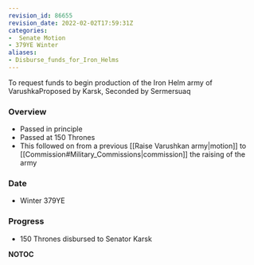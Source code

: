 ```yaml
---
revision_id: 86655
revision_date: 2022-02-02T17:59:31Z
categories:
-  Senate Motion
- 379YE Winter
aliases:
- Disburse_funds_for_Iron_Helms
---
```


To request funds to begin production of the Iron Helm army of VarushkaProposed by Karsk, Seconded by Sermersuaq 

### Overview
* Passed in principle
* Passed at 150 Thrones
* This followed on from a previous [[Raise Varushkan army|motion]] to [[Commission#Military_Commissions|commission]] the raising of the army

### Date
* Winter 379YE

### Progress
* 150 Thrones disbursed to Senator Karsk



__NOTOC__